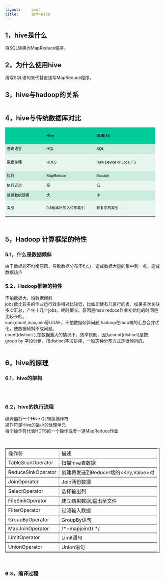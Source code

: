 ```yaml
---
layout:     post
title:      技术-Hive
---
```

<div id="article_content" class="article_content clearfix csdn-tracking-statistics" data-pid="blog" data-mod="popu_307" data-dsm="post">
								            <link rel="stylesheet" href="https://csdnimg.cn/release/phoenix/template/css/ck_htmledit_views-f76675cdea.css">
						<div class="htmledit_views" id="content_views">
                
<h2>1，hive是什么</h2>
<p>将SQL转换为MapReduce程序。<br></p>
<h2>2，为什么使用hive</h2>
<p>用写SQL语句来代替直接写MapReduce程序。</p>
<h2>3，hive与hadoop的关系</h2>
<p><img src="http://img.my.csdn.net/uploads/201301/24/1358994270_4025.JPG" alt=""><br></p>
<h2>4，hive与传统数据库对比</h2>
<p>
</p><table dir="ltr" cellspacing="0" cellpadding="0" style="font-size:12px;border:none;color:rgb(0,0,0);font-family:verdana, arial, helvetica, sans-serif;line-height:21px;background-color:rgb(250,250,250);width:489px;"><tbody><tr><td bgcolor="#00CC99" width="129" height="36" style="font-family:verdana, arial, helvetica, sans-serif;">
<p style="font-size:14px;line-height:1.5em;">
 </p>
</td>
<td bgcolor="#00CC99" width="161" height="36" style="font-family:verdana, arial, helvetica, sans-serif;">
<div style="border-width:0px;overflow:hidden;"><span>Hive</span></div>
</td>
<td bgcolor="#00CC99" width="202" height="36" style="font-family:verdana, arial, helvetica, sans-serif;">
<div style="border-width:0px;overflow:hidden;"><span>RDBMS</span></div>
</td>
</tr><tr><td bgcolor="#CBECDE" width="129" height="32" style="font-family:verdana, arial, helvetica, sans-serif;">
<div style="border-width:0px;overflow:hidden;">查询语言</div>
</td>
<td bgcolor="#CBECDE" width="161" height="32" style="font-family:verdana, arial, helvetica, sans-serif;">
<div style="border-width:0px;overflow:hidden;">HQL</div>
</td>
<td bgcolor="#CBECDE" width="202" height="32" style="font-family:verdana, arial, helvetica, sans-serif;">
<div style="border-width:0px;overflow:hidden;">SQL</div>
</td>
</tr><tr><td bgcolor="#E7F6EF" width="129" height="56" style="font-family:verdana, arial, helvetica, sans-serif;">
<div style="border-width:0px;overflow:hidden;">数据存储</div>
</td>
<td bgcolor="#E7F6EF" width="161" height="56" style="font-family:verdana, arial, helvetica, sans-serif;">
<div style="border-width:0px;overflow:hidden;">HDFS</div>
</td>
<td bgcolor="#E7F6EF" width="202" height="56" style="font-family:verdana, arial, helvetica, sans-serif;">
<div style="border-width:0px;overflow:hidden;">Raw Device or Local FS</div>
</td>
</tr><tr><td bgcolor="#CBECDE" width="129" height="32" style="font-family:verdana, arial, helvetica, sans-serif;">
<div style="border-width:0px;overflow:hidden;">执行</div>
</td>
<td bgcolor="#CBECDE" width="161" height="32" style="font-family:verdana, arial, helvetica, sans-serif;">
<div style="border-width:0px;overflow:hidden;">MapReduce</div>
</td>
<td bgcolor="#CBECDE" width="202" height="32" style="font-family:verdana, arial, helvetica, sans-serif;">
<div style="border-width:0px;overflow:hidden;">Excutor</div>
</td>
</tr><tr><td bgcolor="#E7F6EF" width="129" height="32" style="font-family:verdana, arial, helvetica, sans-serif;">
<div style="border-width:0px;overflow:hidden;">执行延迟</div>
</td>
<td bgcolor="#E7F6EF" width="161" height="32" style="font-family:verdana, arial, helvetica, sans-serif;">
<div style="border-width:0px;overflow:hidden;">高</div>
</td>
<td bgcolor="#E7F6EF" width="202" height="32" style="font-family:verdana, arial, helvetica, sans-serif;">
<div style="border-width:0px;overflow:hidden;">低</div>
</td>
</tr><tr><td bgcolor="#CBECDE" width="129" height="32" style="font-family:verdana, arial, helvetica, sans-serif;">
<div style="border-width:0px;overflow:hidden;">处理数据规模</div>
</td>
<td bgcolor="#CBECDE" width="161" height="32" style="font-family:verdana, arial, helvetica, sans-serif;">
<div style="border-width:0px;overflow:hidden;">大</div>
</td>
<td bgcolor="#CBECDE" width="202" height="32" style="font-family:verdana, arial, helvetica, sans-serif;">
<div style="border-width:0px;overflow:hidden;">小</div>
</td>
</tr><tr><td bgcolor="#E7F6EF" width="129" height="51" style="font-family:verdana, arial, helvetica, sans-serif;">
<div style="border-width:0px;overflow:hidden;">索引</div>
</td>
<td bgcolor="#E7F6EF" width="161" height="51" style="font-family:verdana, arial, helvetica, sans-serif;">
<div style="border-width:0px;overflow:hidden;">0.8版本后加入位图索引</div>
</td>
<td bgcolor="#E7F6EF" width="202" height="51" style="font-family:verdana, arial, helvetica, sans-serif;">
<div style="border-width:0px;overflow:hidden;">有复杂的索引</div>
</td>
</tr></tbody></table><br><h2>5，Hadoop 计算框架的特性</h2>
<p></p>
<h3>5.1，什么是数据倾斜</h3>
由于数据的不均衡原因，导致数据分布不均匀，造成数据大量的集中到一点，造成数据热点<br><h3>5.2，Hadoop框架的特性</h3>
不怕数据大，怕数据倾斜<br>
jobs数比较多的作业运行效率相对比较低，比如即使有几百行的表，如果多次关联多次汇总，产生十几个jobs，耗时很长。原因是map reduce作业初始化的时间是比较长的。<br>
sum,count,max,min等UDAF，不怕数据倾斜问题,hadoop在map端的汇总合并优化，使数据倾斜不成问题。<br>
count(distinct ),在数据量大的情况下，效率较低，因为count(distinct)是按group by 字段分组，按distinct字段排序，一般这种分布方式是很倾斜的。<br><br><p></p>
<h2>6，hive的原理</h2>
<h3>6.1，hive的架构</h3>
<p><img src="http://img.my.csdn.net/uploads/201301/24/1358994590_2772.JPG" alt=""><br></p>
<p><br></p>
<h3>6.2，hive的执行流程</h3>
<p>编译器将一个Hive QL转换操作符<br>
操作符是Hive的最小的处理单元<br>
每个操作符代表HDFS的一个操作或者一道MapReduce作业</p>
<p><br></p>
<p>
</p><table border="1" width="400" cellspacing="1" cellpadding="1"><tbody><tr><td>操作符</td>
<td>描述</td>
</tr><tr><td>TableScanOperator</td>
<td>扫描hive表数据</td>
</tr><tr><td>ReduceSinkOperator</td>
<td>创建将发送到Reducer端的&lt;Key,Value&gt;对</td>
</tr><tr><td>JoinOperator</td>
<td>Join两份数据</td>
</tr><tr><td>SelectOperator</td>
<td>选择输出列</td>
</tr><tr><td>FileSinkOperator</td>
<td>建立结果数据,输出至文件</td>
</tr><tr><td>FilterOperator</td>
<td>过滤输入数据</td>
</tr><tr><td>GroupByOperator</td>
<td>GroupBy语句</td>
</tr><tr><td>MapJoinOperator</td>
<td>/*+mapjoin(t) */</td>
</tr><tr><td>LimitOperator</td>
<td>Limit语句</td>
</tr><tr><td>UnionOperator</td>
<td>Union语句</td>
</tr></tbody></table><br><h3>6.3，编译过程</h3>
<div><img src="http://img.my.csdn.net/uploads/201301/24/1358995194_5213.JPG" alt=""><br></div>
<p><img src="http://img.my.csdn.net/uploads/201301/24/1358995054_3209.JPG" alt=""><br></p>
<p><br></p>
<p><br></p>
<p><img src="http://img.my.csdn.net/uploads/201301/24/1358995065_3619.JPG" alt=""><br></p>
<p><br></p>
<p><br></p>
<p><br></p>
<p><br></p>
<p><br></p>
<p><br></p>
<p><br></p>
<p><br></p>
<p><br></p>
<p><br></p>
<p><br></p>
<p><br></p>
<p><br></p>
<p><br></p>
<p><br></p>
<p><br></p>
<p><br></p>
<p><br></p>
            </div>
                </div>